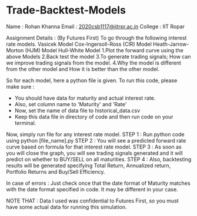 # Trade-Backtest-Models
Name : Rohan Khanna
Email : 2020csb1117@iitrpr.ac.in
College : IIT Ropar

Assignment Details : (By Futures First)
To go through the following interest rate models. 
Vasicek Model
Cox-Ingersoll-Ross (CIR) Model
Heath-Jarrow-Morton (HJM) Model
Hull-White Model
1.Plot the forward curve using the above Models
2.Back test the model
3.To generate trading signals; How can we improve trading signals from the model. 
4.Why the model is different from the other model and How it is better than the other model.

So for each model, here a python file is given.
To run this code, please make sure : 
* You should have data for maturity and actual interest rate.
* Also, set column name to 'Maturity' and 'Rate'
* Now, set the name of data file to historical_data.csv
* Keep this data file in directory of code and then run code on your terminal.

Now, simply run file for any interest rate model. 
STEP 1 : Run python code using python [file_name].py
STEP 2 : You will see a predicted forward rate curve based on formula for that interest rate model.
STEP 3 : As soon as you will close the graph, you will see trading signals generated and it will predict on whether to BUY/SELL on all maturities.
STEP 4 : Also, backtesting results will be generated specifying Total Return, Annualized return, Portfolio Returns and Buy/Sell Efficiency.

In case of errors : 
Just check once that the date format of Maturity matches with the date format specified in code. It may be different in your case.

NOTE THAT : Data I used was confidential to Futures First, so you must have some actual data for running this simulation.
